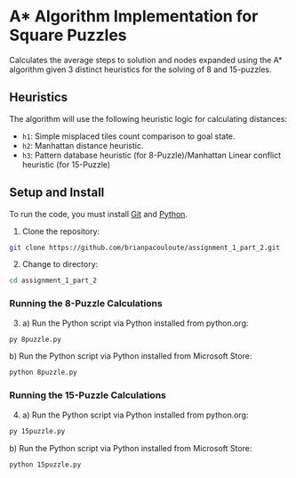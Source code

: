 # A* Algorithm Implementation for Square Puzzles
Calculates the average steps to solution and nodes expanded using the A* algorithm given 3 distinct heuristics for the solving of 8 and 15-puzzles. 

## Heuristics
The algorithm will use the following heuristic logic for calculating distances:
- `h1`: Simple misplaced tiles count comparison to goal state.
- `h2`: Manhattan distance heuristic.
- `h3`: Pattern database heuristic (for 8-Puzzle)/Manhattan Linear conflict heuristic (for 15-Puzzle)

## Setup and Install
To run the code, you must install [Git](https://git-scm.com/downloads) and [Python](https://www.python.org/).

1. Clone the repository:
```bash
git clone https://github.com/brianpacouloute/assignment_1_part_2.git
```

2. Change to directory:
```bash
cd assignment_1_part_2
```

### Running the 8-Puzzle Calculations

3. a) Run the Python script via Python installed from python.org:
```bash
py 8puzzle.py
```

b) Run the Python script via Python installed from Microsoft Store:
```bash
python 8puzzle.py
```

### Running the 15-Puzzle Calculations

4. a) Run the Python script via Python installed from python.org:
```bash
py 15puzzle.py
```

b) Run the Python script via Python installed from Microsoft Store:
```bash
python 15puzzle.py
```
